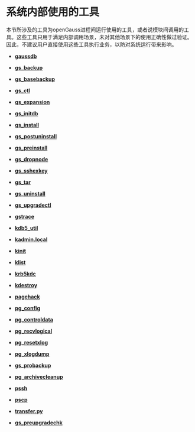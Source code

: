 # 系统内部使用的工具

本节所涉及的工具为openGauss进程间运行使用的工具，或者说模块间调用的工具。这些工具只用于满足内部调用场景，未对其他场景下的使用正确性做过验证。因此，不建议用户直接使用这些工具执行业务，以防对系统运行带来影响。

-   **[gaussdb](gaussdb.md)**

-   **[gs\_backup](gs_backup.md)**

-   **[gs\_basebackup](gs_basebackup.md)**

-   **[gs\_ctl](gs_ctl.md)**

-   **[gs\_expansion](gs_expansion.md)**

-   **[gs\_initdb](gs_initdb.md)**

-   **[gs\_install](gs_install.md)**

-   **[gs\_postuninstall](gs_postuninstall.md)**

-   **[gs\_preinstall](gs_preinstall.md)**

-   **[gs\_dropnode](gs_dropnode.md)**

-   **[gs\_sshexkey](gs_sshexkey.md)**

-   **[gs\_tar](gs_tar.md)**

-   **[gs\_uninstall](gs_uninstall.md)**

-   **[gs\_upgradectl](gs_upgradectl.md)**

-   **[gstrace](gstrace.md)**

-   **[kdb5\_util](kdb5_util.md)**

-   **[kadmin.local](kadmin-local.md)**

-   **[kinit](kinit.md)**

-   **[klist](klist.md)**

-   **[krb5kdc](krb5kdc.md)**

-   **[kdestroy](kdestroy.md)**

-   **[pagehack](pagehack.md)**

-   **[pg\_config](pg_config.md)**

-   **[pg\_controldata](pg_controldata.md)**

-   **[pg\_recvlogical](pg_recvlogical.md)**

-   **[pg\_resetxlog](pg_resetxlog.md)**

-   **[pg\_xlogdump](pg_xlogdump.md)**

-   **[gs\_probackup](gs_probackup.md)**

-   **[pg\_archivecleanup](pg_archivecleanup.md)**

-   **[pssh](pssh.md)**

-   **[pscp](pscp.md)**

-   **[transfer.py](transfer-py.md)**

-   **[gs_preupgradechk](gs_preupgradechk.md)**
